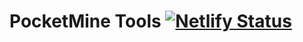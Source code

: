 # PocketMine Tools [![Netlify Status](https://api.netlify.com/api/v1/badges/7941e050-e054-4f72-b5be-d12b2ee5fb7c/deploy-status)](https://app.netlify.com/sites/pocketmine-tools/deploys)
